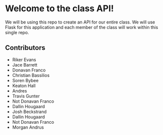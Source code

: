 # Welcome to the class API!

We will be using this repo to create an API for our entire class. We will use Flask for this application and each member of the class will work within this single repo.

## Contributors

* Riker Evans
* Jace Barrett
* Donavan Franco
* Christian Bassilios
* Soren Bybee
* Keaton Hall
* Andres
* Travis Gunter
* Not Donavan Franco
* Dallin Hougaard
* Josh Beckstrand
* Dallin Hougaard
* Not Donavan Franco
* Morgan Andrus